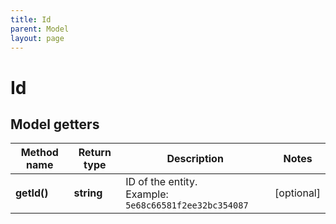 ```yaml
---
title: Id
parent: Model
layout: page
---
```


# Id

## Model getters

Method name | Return type | Description | Notes
------------ | ------------- | ------------- | -------------
**getId()** | **string** | ID of the entity. <br>Example: `5e68c66581f2ee32bc354087` | [optional]

